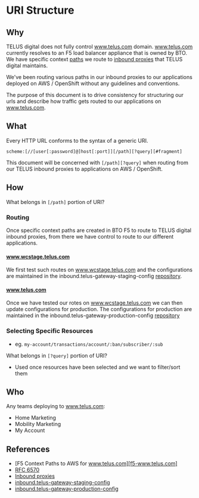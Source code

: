 # URI Structure

## Why

TELUS digital does not fully control www.telus.com domain.  www.telus.com currently resolves to an F5 load balancer appliance that is owned by BTO.  We have specific context [paths][f5-www.telus.com] we route to [inbound proxies](../delivery/inbound-proxies/.md) that TELUS digital maintains.

We've been routing various paths in our inbound proxies to our applications deployed on AWS / OpenShift without any guidelines and conventions.

The purpose of this document is to drive consistency for structuring our urls and describe how traffic gets routed to our applications on www.telus.com.

## What

Every HTTP URL conforms to the syntax of a generic URI.

`scheme:[//[user[:password]@]host[:port]][/path][?query][#fragment]`

This document will be concerned with `[/path][?query]` when routing from our TELUS inbound proxies to applications on AWS / OpenShift.

## How

What belongs in `[/path]` portion of URI?

### Routing

Once specific context paths are created in BTO F5 to route to TELUS digital inbound proxies, from there we have control to route to our different applications.

#### www.wcstage.telus.com

We first test such routes on www.wcstage.telus.com and the configurations are maintained in the inbound.telus-gateway-staging-config [repository][telus-gateway-staging-config].

#### www.telus.com

Once we have tested our rotes on www.wcstage.telus.com we can then update configurations for production.  The configurations for production are maintained in the inbound.telus-gateway-production-config [repository][telus-gateway-production-config]

### Selecting Specific Resources

- eg. `my-account/transactions/account/:ban/subscriber/:sub`

What belongs in `[?query]` portion of URI?

- Used once resources have been selected and we want to filter/sort them

## Who

Any teams deploying to www.telus.com:
- Home Marketing
- Mobility Marketing
- My Account

## References

- [F5 Context Paths to AWS for www.telus.com][f5-www.telus.com]
- [RFC 6570][rfc-6570]
- [Inbound proxies](../delivery/inbound-proxies/.md)
- [inbound.telus-gateway-staging-config][telus-gateway-staging-config]
- [inbound.telus-gateway-production-config][telus-gateway-production-config]

[f5-www.telus.com]: https://telusdigital.atlassian.net/wiki/spaces/TOS/pages/44236901/F5+Context+Paths+to+AWS "F5 Context Paths to AWS for www.telus.com"
[rfc-6570]: https://tools.ietf.org/html/rfc6570 "RFC 6570"
[telus-gateway-staging-config]: https://github.com/telusdigital/inbound.telus-gateway-staging-config "inbound.telus-gateway-staging-config"
[telus-gateway-production-config]: https://github.com/telusdigital/inbound.telus-gateway-production-config "inbound.telus-gateway-production-config"
